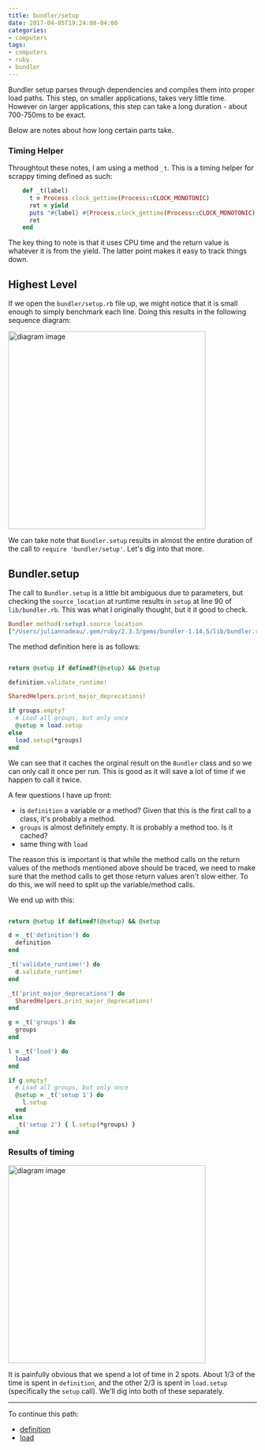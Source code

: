 ```yaml
---
title: bundler/setup
date: 2017-04-05T19:24:08-04:00
categories:
- computers
tags:
- computers
- ruby
- bundler
---
```




Bundler setup parses through dependencies and compiles them into proper load paths. This step, on smaller applications, takes very little time. However on larger applications, this step can take a long duration - about 700-750ms to be exact.

Below are notes about how long certain parts take.

### Timing Helper

Throughtout these notes, I am using a method `_t`. This is a timing helper for scrappy timing defined as such:

```ruby
    def _t(label)
      t = Process.clock_gettime(Process::CLOCK_MONOTONIC)
      ret = yield
      puts "#{label} #{Process.clock_gettime(Process::CLOCK_MONOTONIC) - t}"
      ret
    end
```

The key thing to note is that it uses CPU time and the return value is whatever it is from the yield. The latter point makes it easy to track things down.

## Highest Level

If we open the `bundler/setup.rb` file up, we might notice that it is small enough to simply benchmark each line. Doing this results in the following sequence diagram:


<!---
```diagram
gantt
    title require 'bundler/setup'
    dateFormat  s.SSS

    section require
    bundler/postit_trampoline :a1, 0.000, 0.006
    bundler/shared_helpers :a1, 0.006, 0.007
    bundler :a1, 0.007, 0.010

    section Bundler
    Bundler.setup :a2, 0.010, 0.710

    section various
    "other" :a3, 0.710, 0.711
```
--->
<img src='https://jules2689.github.io/gitcdn/images/website/images/diagram/ab3cdf34c521c668b44359644dcd6d8f.png' alt='diagram image' height='400px'>


We can take note that `Bundler.setup` results in almost the entire duration of the call to `require 'bundler/setup'`. Let's dig into that more.

## Bundler.setup

The call to `Bundler.setup` is a little bit ambiguous due to parameters, but checking the `source_location` at runtime results in `setup` at line 90 of `lib/bundler.rb`.
This was what I originally thought, but it it good to check.

```ruby
Bundler.method(:setup).source_location
["/Users/juliannadeau/.gem/ruby/2.3.3/gems/bundler-1.14.5/lib/bundler.rb", 90]
```

The method definition here is as follows:
```ruby

return @setup if defined?(@setup) && @setup

definition.validate_runtime!

SharedHelpers.print_major_deprecations!

if groups.empty?
  # Load all groups, but only once
  @setup = load.setup
else
  load.setup(*groups)
end
```

We can see that it caches the orginal result on the `Bundler` class and so we can only call it once per run. This is good as it will save a lot of time if we happen to call it twice.

A few questions I have up front:

- is `definition` a variable or a method? Given that this is the first call to a class, it's probably a method.
- `groups` is almost definitely empty. It is probably a method too. Is it cached?
- same thing with `load`

The reason this is important is that while the method calls on the return values of the methods mentioned above should be traced, we need to make sure that the method calls to get those return values
aren't slow either. To do this, we will need to split up the variable/method calls.

We end up with this:

```ruby

return @setup if defined?(@setup) && @setup

d = _t('definition') do
  definition
end

_t('validate_runtime!') do
  d.validate_runtime!
end

_t('print_major_deprecations') do
  SharedHelpers.print_major_deprecations!
end

g = _t('groups') do
  groups
end

l = _t('load') do
  load
end

if g.empty?
  # Load all groups, but only once
  @setup = _t('setup 1') do
    l.setup
  end
else
  _t('setup 2') { l.setup(*groups) }
end
```

### Results of timing

<!---
```diagram
gantt
    title Bundler.setup
    dateFormat  s.SSS

    section definition
    initialize :a1, 0.000, 0.129
    definition.validate_runtime! :a1, 0.129, 0.130

    section SharedHelpers
    print_major_deprecations! :a2, 0.130, 0.131

    section groups
    groups :a3, 0.131, 0.132

    section load
    load :a4, 0.132, 0.133
    load.setup :a4, 0.133, 0.683
```
--->
<img src='https://jules2689.github.io/gitcdn/images/website/images/diagram/75890057a20de01f006baac5a4c816ab.png' alt='diagram image' height='400px'>

It is painfully obvious that we spend a lot of time in 2 spots. About 1/3 of the time is spent in `definition`, and the other 2/3 is spent in `load.setup` (specifically the `setup` call). We'll dig into both of these separately.

---

To continue this path:

- [definition](../definition)
- [load](../load)
